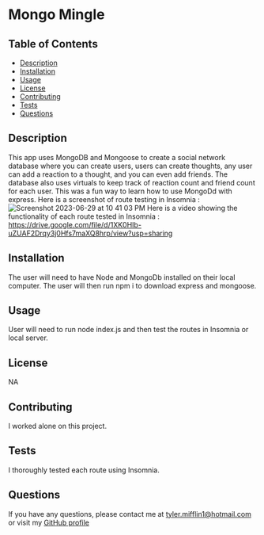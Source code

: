 # Mongo Mingle

## Table of Contents
* [Description](#description)
* [Installation](#installation)
* [Usage](#usage)
* [License](#license)
* [Contributing](#contributing)
* [Tests](#tests)
* [Questions](#questions)
## Description
This app uses MongoDB and Mongoose to create a social network database where you can create users, users can create thoughts, any user can add a reaction to a thought, and you can even add friends. The database also uses virtuals to keep track of reaction count and friend count for each user. This was a fun way to learn how to use MongoDd with express. 
Here is a screenshot of route testing in Insomnia : ![Screenshot 2023-06-29 at 10 41 03 PM](https://github.com/tylermifflin/Mongo-Mingle/assets/123903709/8379df97-81fa-45f9-85e4-10ba95bc4221)
Here is a video showing the functionality of each route tested in Insomnia : https://drive.google.com/file/d/1XK0HIb-uZUAF2Drqy3j0Hfs7maXQ8hrp/view?usp=sharing 

## Installation
The user will need to have Node and MongoDb installed on their local computer. The user will then run npm i to download express and mongoose.
## Usage
User will need to run node index.js and then test the routes in Insomnia or local server.
## License
NA
## Contributing
I worked alone on this project. 
## Tests
I thoroughly tested each route using Insomnia.
## Questions
If you have any questions, please contact me at [tyler.mifflin1@hotmail.com](mailto:tyler.mifflin1@hotmail.com) or visit my [GitHub profile](https://github.com/tylermifflin)
